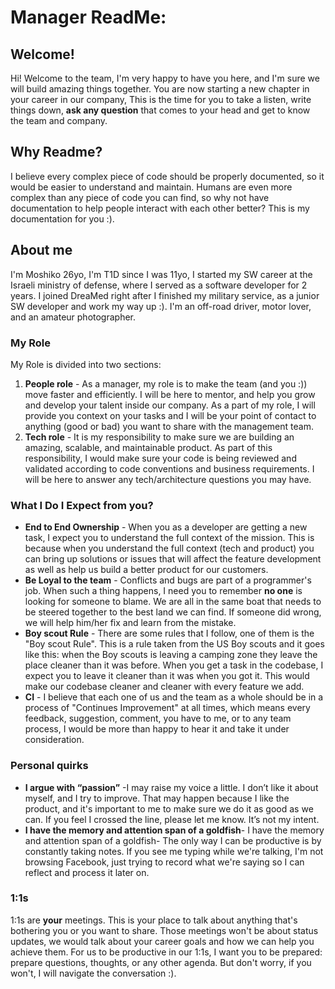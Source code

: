 # Manager ReadMe:
## Welcome!
Hi! Welcome to the team, I'm very happy to have you here, and I'm sure we will build amazing things together.
You are now starting a new chapter in your career in our company,
This is the time for you to take a listen, write things down, **ask any question** that comes to your head and get to know the team and company.

## Why Readme?
I believe every complex piece of code should be properly documented, so it would be easier to understand and maintain. Humans are even more complex than any piece of code you can find, so why not have documentation to help people interact with each other better?
This is my documentation for you :).

## About me
I'm Moshiko 26yo, I'm T1D since I was 11yo,
I started my SW career at the Israeli ministry of defense, where I served as a software developer for 2 years. I joined DreaMed right after I finished my military service, as a junior SW developer and work my way up :).
I'm an off-road driver, motor lover, and an amateur photographer.

### My Role
My Role is divided into two sections:

1.	**People role** - As a manager, my role is to make the team (and you :)) move faster and efficiently.
I will be here to mentor, and help you grow and develop your talent inside our company.
As a part of my role, I will provide you context on your tasks and I will be your point of contact to anything (good or bad) you want to share with the management team.
2.	**Tech role** - It is my responsibility to make sure we are building an amazing, scalable, and maintainable product. As part of this responsibility, I would make sure your code is being reviewed and validated according to code conventions and business requirements. I will be here to answer any tech/architecture questions you may have.


### What I Do I Expect from you?
- **End to End Ownership** - When you as a developer are getting a new task, I expect you to understand the full context of the mission. This is because when you understand the full context (tech and product) you can bring up solutions or issues that will affect the feature development as well as help us build a better product for our customers.
- **Be Loyal to the team** - Conflicts and bugs are part of a programmer's job. When such a thing happens, I need you to remember **no one** is looking for someone to blame. We are all in the same boat that needs to be steered together to the best land we can find. If someone did wrong, we will help him/her fix and learn from the mistake.
- **Boy scout Rule** - There are some rules that I follow, one of them is the "Boy scout Rule". This is a rule taken from the US Boy scouts and it goes like this: when the Boy scouts is leaving a camping zone they leave the place cleaner than it was before. When you get a task in the codebase, I expect you to leave it cleaner than it was when you got it. This would make our codebase cleaner and cleaner with every feature we add.
- **CI** - I believe that each one of us and the team as a whole should be in a process of "Continues Improvement" at all times, which means every feedback, suggestion, comment, you have to me, or to any team process, I would be more than happy to hear it and take it under consideration.

### Personal quirks
 -   **I argue with “passion”** -I may raise my voice a little. I don’t like it about myself, and I try to improve. That may happen because I like the product, and it's important to me to make sure we do it as good as we can. If you feel I crossed the line, please let me know. It’s not my intent.
 - **I have the memory and attention span of a goldfish**- I have the memory and attention span of a goldfish- The only way I can be productive is by constantly taking notes. If you see me typing while we're talking, I'm not browsing Facebook, just trying to record what we're saying so I can reflect and process it later on.

### 1:1s
1:1s are **your** meetings. This is your place to talk about anything that's bothering you or you want to share.
Those meetings won't be about status updates, we would talk about your career goals and how we can help you achieve them.
For us to be productive in our 1:1s, I want you to be prepared: prepare questions, thoughts, or any other agenda.
But don't worry, if you won't, I will navigate the conversation :).
